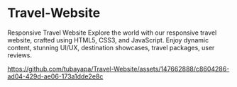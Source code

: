 # Travel-Website


Responsive Travel Website
Explore the world with our responsive travel website, crafted using HTML5, CSS3, and JavaScript. Enjoy dynamic content, stunning UI/UX, destination showcases, travel packages, user reviews.


https://github.com/tubayapa/Travel-Website/assets/147662888/c8604286-ad04-429d-ae06-173a1dde2e8c

